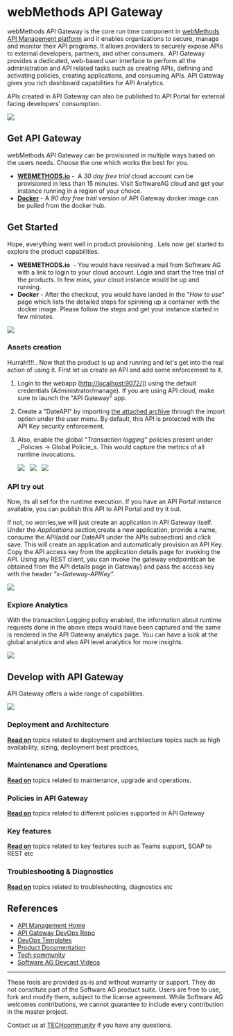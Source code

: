 webMethods API Gateway
==============================================

webMethods API Gateway is the core run time component in [webMethods API Management platform](https://www.softwareag.com/corporate/products/api/default.html) and it enables organizations to secure, manage and monitor their API programs. It allows providers to securely expose APIs to external developers, partners, and other consumers.  API Gateway provides a dedicated, web-based user interface to perform all the administration and API related tasks such as creating APIs, defining and activating policies, creating applications, and consuming APIs. API Gateway gives you rich dashboard capabilities for API Analytics. 

APIs created in API Gateway can also be published to API Portal for external facing developers’ consumption. 

![](attachments/651659260/apimgmt.png)

Get API Gateway
----------------

webMethods API Gateway can be provisioned in multiple ways based on the users needs. Choose the one which works the best for you. 

*   **[WEBMETHODS.io](https://www.softwareag.cloud/site/product/webmethods-api.html)** \-  A _30 day free trial_ cloud account can be provisioned in less than 15 minutes. Visit SoftwareAG cloud and get your instance running in a region of your choice.
*   [**Docker**](https://hub.docker.com/_/softwareag-apigateway) \- A _90 day free trial_ version of API Gateway docker image can be pulled from the docker hub.                     

Get Started
-----------

Hope, everything went well in product provisioning . Lets now get started to explore the product capabilities. 

*   ****WEBMETHODS.io****  - You would have received a mail from Software AG with a link to login to your cloud account. Login and start the free trial of the products. In few mins, your cloud instance would be up and running. 
*   **Docker** - After the checkout, you would have landed in the "_How to use_" page which lists the detailed steps for spinning up a container with the docker image. Please follow the steps and get your instance started in few minutes.

![](attachments/651659260/651661280.png)

### Assets creation

Hurrah!!!!.. Now that the product is up and running and let's get into the real action of using it. First let us create an API and add some enforcement to it.

1.  Login to the webapp ([http://localhost:9072/)](http://localhost:9072/)) using the default credentials (Administrator/manage). If you are using API cloud, make sure to launch the "API Gateway" app. 
    
2.  Create a "DateAPI" by importing [the attached archive](attachments/651659260/651661834.zip) through the import option under the user menu. By default, this API is protected with the API Key security enforcement.
    
3.  Also, enable the global "_Transaction logging_" policies present under  _Policies → Global Policie_s. This would capture the metrics of all runtime invocations.
    
    
    ![](attachments/651659260/651661276.png)   ![](attachments/647682418/647682622.png)   ![](attachments/651659260/651661277.png)
    

### API try out

Now, its all set for the runtime execution. If you have an API Portal instance available, you can publish this API to API Portal and try it out.

If not, no worries,we will just create an application in API Gateway itself. Under the _Applications_ section,create a new application, provide a name, consume the API(add our DateAPI under the APIs subsection) and click save. This will create an application and automatically provision an API Key. Copy the API access key from the application details page for invoking the API. Using any REST client, you can invoke the gateway endpoint(can be obtained from the API details page in Gateway) and pass the access key with the header _"x-Gateway-APIKey"._

 _![](attachments/651659260/651661279.png)_ 

### Explore Analytics

With the transaction Logging policy enabled, the information about runtime requests done in the above steps would have been captured and the same is rendered in the API Gateway analytics page. You can have a look at the global analytics and also API level analytics for more insights.

 _![](attachments/651659260/651661275.png)_ 

Develop with API Gateway
-------------------------

API Gateway offers a wide range of capabilities. 

![](attachments/651659260/651659438.png)

### Deployment and Architecture

[**Read on**](docs/articles/architecture) topics related to deployment and architecture topics such as high availability, sizing, deployment best practices, 

### Maintenance and Operations

**[Read on](docs/articles/operations)** topics related to maintenance, upgrade and operations.

### Policies in API Gateway

[**Read on**](docs/articles/policies) topics related to different policies supported in API Gateway

### Key features

**[Read on](docs/articles/features)** topics related to key features such as Teams support, SOAP to REST etc

### Troubleshooting & Diagnostics

[**Read on**](docs/articles/diagnostics) topics related to troubleshooting, diagnostics etc 

References
----------

*   [API Management Home](https://github.com/SoftwareAG/API-Management) 
*   [API Gateway DevOps Repo](https://github.com/SoftwareAG/webmethods-api-gateway-devops)
*   [DevOps Templates](https://github.com/SoftwareAG/sagdevops-templates) 
*   [Product Documentation](https://docs.webmethods.io/) 
*   [Tech community](http://techcommunity.softwareag.com/pwiki/-/wiki/tag/api-gateway) 
*   [Software AG Devcast Videos](https://www.youtube.com/results?search_query=software+ag+devcast) 

______________________
These tools are provided as-is and without warranty or support. They do not constitute part of the Software AG product suite. Users are free to use, fork and modify them, subject to the license agreement. While Software AG welcomes contributions, we cannot guarantee to include every contribution in the master project.

Contact us at [TECHcommunity](mailto:technologycommunity@softwareag.com?subject=Github/SoftwareAG) if you have any questions.
